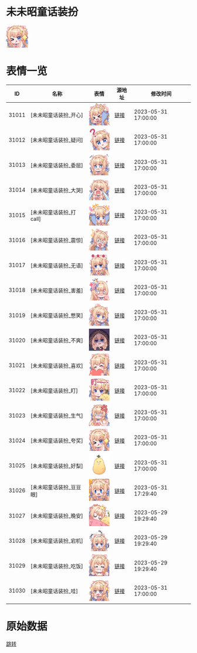 # 未未昭童话装扮

<img src="./cover.png" height="60" alt="cover" />

# 表情一览

|ID|名称|表情|源地址|修改时间|
|----|----|----|----|----|
|31011|[未未昭童话装扮_开心]|<img src="./pic/031011_%5B未未昭童话装扮_开心%5D.png" height="60" alt="开心"/>|[链接](https://i0.hdslb.com/bfs/garb/3253143b2ec441b5db19e0234ac2b73bde04468c.png)|2023-05-31 17:00:00|
|31012|[未未昭童话装扮_疑问]|<img src="./pic/031012_%5B未未昭童话装扮_疑问%5D.png" height="60" alt="疑问"/>|[链接](https://i0.hdslb.com/bfs/garb/ef21482e6aa49253bbd75237b4ad5bd2ef429b14.png)|2023-05-31 17:00:00|
|31013|[未未昭童话装扮_委屈]|<img src="./pic/031013_%5B未未昭童话装扮_委屈%5D.png" height="60" alt="委屈"/>|[链接](https://i0.hdslb.com/bfs/garb/049aceb76a8dc590582f1aba58eece9e881d73d2.png)|2023-05-31 17:00:00|
|31014|[未未昭童话装扮_大哭]|<img src="./pic/031014_%5B未未昭童话装扮_大哭%5D.png" height="60" alt="大哭"/>|[链接](https://i0.hdslb.com/bfs/garb/49c76bda4005ecdead9db307622599d752987b67.png)|2023-05-31 17:00:00|
|31015|[未未昭童话装扮_打call]|<img src="./pic/031015_%5B未未昭童话装扮_打call%5D.png" height="60" alt="打call"/>|[链接](https://i0.hdslb.com/bfs/garb/86e9c54b020b7419dfb60745c3b6f7e6fce20ae9.png)|2023-05-31 17:00:00|
|31016|[未未昭童话装扮_震惊]|<img src="./pic/031016_%5B未未昭童话装扮_震惊%5D.png" height="60" alt="震惊"/>|[链接](https://i0.hdslb.com/bfs/garb/6fdbb0de8b24c069f88dc0217daee5c3c6964d90.png)|2023-05-31 17:00:00|
|31017|[未未昭童话装扮_无语]|<img src="./pic/031017_%5B未未昭童话装扮_无语%5D.png" height="60" alt="无语"/>|[链接](https://i0.hdslb.com/bfs/garb/e9bf9bcc2233f6b39ac7d83a378ad2fc7ee078b9.png)|2023-05-31 17:00:00|
|31018|[未未昭童话装扮_害羞]|<img src="./pic/031018_%5B未未昭童话装扮_害羞%5D.png" height="60" alt="害羞"/>|[链接](https://i0.hdslb.com/bfs/garb/3d05b087f7af34e6c97af9cdc3eedad61234cb8c.png)|2023-05-31 17:00:00|
|31019|[未未昭童话装扮_憋笑]|<img src="./pic/031019_%5B未未昭童话装扮_憋笑%5D.png" height="60" alt="憋笑"/>|[链接](https://i0.hdslb.com/bfs/garb/e1e44fe0f6e32e0d4330e97bc645f3f9b11ab085.png)|2023-05-31 17:00:00|
|31020|[未未昭童话装扮_不爽]|<img src="./pic/031020_%5B未未昭童话装扮_不爽%5D.png" height="60" alt="不爽"/>|[链接](https://i0.hdslb.com/bfs/garb/64808cf264f8ad3d449a8ffb30fb85e10fb7ae1b.png)|2023-05-31 17:00:00|
|31021|[未未昭童话装扮_喜欢]|<img src="./pic/031021_%5B未未昭童话装扮_喜欢%5D.png" height="60" alt="喜欢"/>|[链接](https://i0.hdslb.com/bfs/garb/c498ffc25f3fdd029a6ad73241bd9fce7e117b00.png)|2023-05-31 17:00:00|
|31022|[未未昭童话装扮_盯]|<img src="./pic/031022_%5B未未昭童话装扮_盯%5D.png" height="60" alt="盯"/>|[链接](https://i0.hdslb.com/bfs/garb/4a9bc2e8215af8a989fb14de234ab7b17da96708.png)|2023-05-31 17:00:00|
|31023|[未未昭童话装扮_生气]|<img src="./pic/031023_%5B未未昭童话装扮_生气%5D.png" height="60" alt="生气"/>|[链接](https://i0.hdslb.com/bfs/garb/475b0cfcd40652b47fb7ead0b40d9c9e2d64bb8f.png)|2023-05-31 17:00:00|
|31024|[未未昭童话装扮_夸奖]|<img src="./pic/031024_%5B未未昭童话装扮_夸奖%5D.png" height="60" alt="夸奖"/>|[链接](https://i0.hdslb.com/bfs/garb/87f6d302785cf7fb048d506a3046b1dc72ad0e97.png)|2023-05-31 17:00:00|
|31025|[未未昭童话装扮_好梨]|<img src="./pic/031025_%5B未未昭童话装扮_好梨%5D.png" height="60" alt="好梨"/>|[链接](https://i0.hdslb.com/bfs/garb/b66af1ff55cbf704e2ccb9b22431fce0c5ec6767.png)|2023-05-31 17:00:00|
|31026|[未未昭童话装扮_豆豆眼]|<img src="./pic/031026_%5B未未昭童话装扮_豆豆眼%5D.png" height="60" alt="豆豆眼"/>|[链接](https://i0.hdslb.com/bfs/garb/6247f704cde24ce5368845b279f95f940c8b4fbf.png)|2023-05-31 17:29:40|
|31027|[未未昭童话装扮_晚安]|<img src="./pic/031027_%5B未未昭童话装扮_晚安%5D.png" height="60" alt="晚安"/>|[链接](https://i0.hdslb.com/bfs/garb/83dbd84398af77dd09bb96491e5a54e00bc92fd8.png)|2023-05-29 19:29:40|
|31028|[未未昭童话装扮_宕机]|<img src="./pic/031028_%5B未未昭童话装扮_宕机%5D.png" height="60" alt="宕机"/>|[链接](https://i0.hdslb.com/bfs/garb/10d703d587a83addd7705cd7ea0d6ef699cc5557.png)|2023-05-29 19:29:40|
|31029|[未未昭童话装扮_吃饭]|<img src="./pic/031029_%5B未未昭童话装扮_吃饭%5D.png" height="60" alt="吃饭"/>|[链接](https://i0.hdslb.com/bfs/garb/41d7248f75980608a8b8f1af7020306f8b9a89bc.png)|2023-05-29 19:29:40|
|31030|[未未昭童话装扮_哇]|<img src="./pic/031030_%5B未未昭童话装扮_哇%5D.png" height="60" alt="哇"/>|[链接](https://i0.hdslb.com/bfs/garb/2429ac3ea02964fa5c39fe3f3e5089a343017e22.png)|2023-05-31 17:00:00|

# 原始数据

[跳转](./raw.json)

